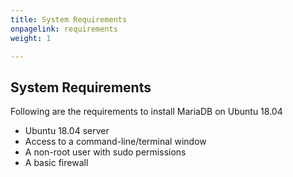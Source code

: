 ```yaml
---
title: System Requirements
onpagelink: requirements
weight: 1

---
```


System Requirements
-------------------

Following are the requirements to install MariaDB on Ubuntu 18.04

- Ubuntu 18.04 server
- Access to a command-line/terminal window
- A non-root user with sudo permissions
- A basic firewall
 